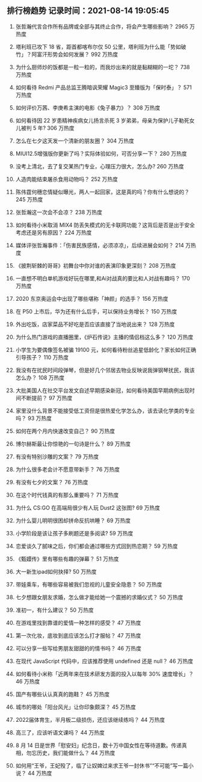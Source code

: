 
## 排行榜趋势 记录时间：2021-08-14 19:05:45
  
  1. 张哲瀚代言合作所有品牌或全部与其终止合作，将会产生哪些影响？ 2965 万热度
    
  2. 塔利班已攻下 18 省，距首都喀布尔仅 50 公里，塔利班为什么能「势如破竹」？阿富汗形势会如何发展？ 992 万热度
    
  3. 为什么厨师炒的饭都是一粒一粒的，而我炒出来的就是黏糊糊的一坨？ 738 万热度
    
  4. 如何看待 Redmi 产品总监王腾暗讽荣耀 Magic3 至臻版为「保时泰」？ 571 万热度
    
  5. 如何评价万茜、李庚希主演的电影《兔子暴力》？ 308 万热度
    
  6. 如何看待因 22 岁患精神疾病女儿扬言杀死 3 岁弟弟，母亲为保护儿子勒死女儿被判 5 年? 306 万热度
    
  7. 怎么在七夕这天发一个清新的朋友圈？ 304 万热度
    
  8. MIUI12.5增强版你更新了吗？实际体验如何，可否分享一下？ 280 万热度
    
  9. 没考上清北，去了复交某热门专业，心理压力很大，怎么办? 260 万热度
    
  10. 人造肉能结束屠杀食用动物吗？ 252 万热度
    
  11. 陈伟霆何穗恋情疑似曝光，两人一起回家，这是真的吗？你有什么想说的？ 245 万热度
    
  12. 张哲瀚这一次会不会凉？ 238 万热度
    
  13. 如何看待小米取消 MIX4 防丢失模式的无卡联网功能？这背后是否是出于安全考虑还是另有原因？ 224 万热度
    
  14. 媒体评张哲瀚事件：「伤害民族感情，必须凉凉」，后续进展会如何？ 214 万热度
    
  15. 《披荆斩棘的哥哥》初舞台中你对谁的表演印象更深刻？ 208 万热度
    
  16. 一直想不明白单机游戏好玩在哪里,和Ai对战真的要比和人对战有趣吗？ 170 万热度
    
  17. 2020 东京奥运会中出现了哪些堪称「神颜」的选手？ 156 万热度
    
  18. 在 P50 上市后，华为还有什么后手，可以保持业务增长？ 150 万热度
    
  19. 外出吃饭，店家菜品不好吃是否应该直接了当地说出来？ 128 万热度
    
  20. 为什么热门游戏的直播圈里，《炉石传说》主播的情侣档这么多？ 120 万热度
    
  21. 小学生为要偶像签名被骗 19100 元，如何看待粉丝追星低龄化？家长如何正确引导孩子？ 110 万热度
    
  22. 我没有在扰民时间段弹琴，但是好几个邻居去物业反映说我弹钢琴扰民，我该怎么办？ 108 万热度
    
  23. 大批美国人在社交平台发文自述早期感染新冠，如何看待美国早期病例出现时间不断提前？ 97 万热度
    
  24. 家里没什么背景不能接受低工资但是很热爱化学怎么办，该去读化学类的专业吗？ 93 万热度
    
  25. 如何在两个月内快速改变自己？ 90 万热度
    
  26. 博尔赫斯最让你惊艳的一句诗是什么？ 89 万热度
    
  27. 有没有特别沙雕的文案？ 79 万热度
    
  28. 为什么很多老会计不愿意带新手？ 76 万热度
    
  29. 有没有七夕的文案？ 76 万热度
    
  30. 在这个时代钱真的有那么重要吗？ 71 万热度
    
  31. 为什么 CS:GO 在高端局很少有人玩 Dust2 这张图? 69 万热度
    
  32. 为什么婴儿明明很困却拼命反抗哄睡？ 69 万热度
    
  33. 小学阶段是该让孩子多刷题还是多阅读? 59 万热度
    
  34. 恋爱谈久了腻味之后，你们都会通过哪些方式回到热恋期？ 59 万热度
    
  35. 《甄嬛传》里有哪些有趣的弹幕？ 51 万热度
    
  36. 大一新生ipad如何抉择? 50 万热度
    
  37. 带娃乘车，有哪些容易被我们忽视的儿童安全隐患？ 50 万热度
    
  38. 七夕想跟女朋友求婚，怎么做才能给她一个震撼的求婚仪式？ 50 万热度
    
  39. 准初一，有什么建议？ 50 万热度
    
  40. 在游戏里找到靠谱的爱情一种怎样的感受？ 47 万热度
    
  41. 第一次化妆，底妆到底应该怎么打才服帖？ 47 万热度
    
  42. 可以分享一些写给男朋友甜甜的的情书吗？ 46 万热度
    
  43. 在现代 JavaScript 代码中，应该推荐使用 undefined 还是 null？ 46 万热度
    
  44. 如何看待小米称「近两年来在技术研发方面的投入以每年 30% 速度增长」？ 46 万热度
    
  45. 国产有哪些认认真真的跑鞋？ 45 万热度
    
  46. 城市的哪处「阳台风光」让你印象颇深？ 45 万热度
    
  47. 2022届体育生，半月板二级损伤，还应该继续练吗？ 44 万热度
    
  48. 高三了，应该听语文课吗？ 44 万热度
    
  49. 8 月 14 日是世界「慰安妇」纪念日，数十万中国女性在等待道歉。传递真相，勿忘历史，我们能做什么？ 44 万热度
    
  50. 如何用“王爷，王妃殁了，临了让奴婢过来求王爷一封休书”“不可能”写一篇小说？ 44 万热度
    